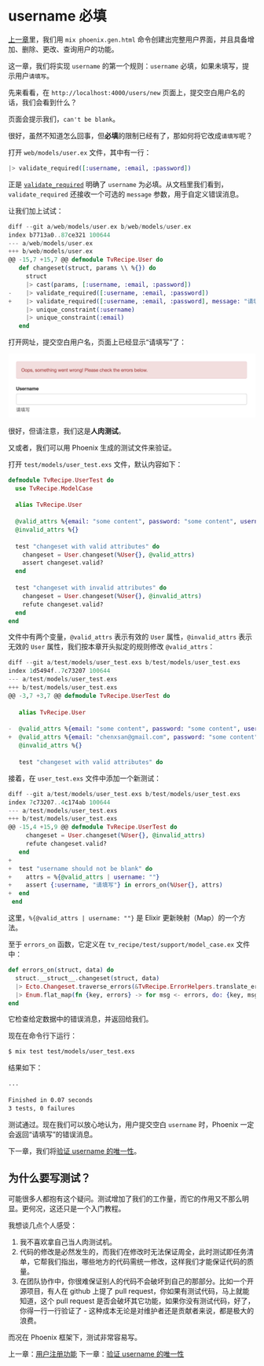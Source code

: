 # username 必填

[上一章](/04-user-register/00-prepare.md)里，我们用 `mix phoenix.gen.html` 命令创建出完整用户界面，并且具备增加、删除、更改、查询用户的功能。

这一章，我们将实现 `username` 的第一个规则：`username` 必填，如果未填写，提示用户`请填写`。

先来看看，在 `http://localhost:4000/users/new` 页面上，提交空白用户名的话，我们会看到什么？

页面会提示我们，`can't be blank`。

很好，虽然不知道怎么回事，但**必填**的限制已经有了，那如何将它改成`请填写`呢？

打开 `web/models/user.ex` 文件，其中有一行：

```elixir
|> validate_required([:username, :email, :password])
```
正是 [`validate_required`](https://hexdocs.pm/ecto/Ecto.Changeset.html#validate_required/3) 明确了 `username` 为必填。从文档里我们看到，`validate_required` 还接收一个可选的 `message` 参数，用于自定义错误消息。

让我们加上试试：

```elixir
diff --git a/web/models/user.ex b/web/models/user.ex
index b7713a0..87ce321 100644
--- a/web/models/user.ex
+++ b/web/models/user.ex
@@ -15,7 +15,7 @@ defmodule TvRecipe.User do
   def changeset(struct, params \\ %{}) do
     struct
     |> cast(params, [:username, :email, :password])
-    |> validate_required([:username, :email, :password])
+    |> validate_required([:username, :email, :password], message: "请填写")
     |> unique_constraint(:username)
     |> unique_constraint(:email)
   end
```

打开网址，提交空白用户名，页面上已经显示“请填写”了：

![show error when user submit blank username](/img/04-users-blank-username.png)

很好，但请注意，我们这是**人肉测试**。

又或者，我们可以用 Phoenix 生成的测试文件来验证。

打开 `test/models/user_test.exs` 文件，默认内容如下：

```elixir
defmodule TvRecipe.UserTest do
  use TvRecipe.ModelCase

  alias TvRecipe.User

  @valid_attrs %{email: "some content", password: "some content", username: "some content"}
  @invalid_attrs %{}

  test "changeset with valid attributes" do
    changeset = User.changeset(%User{}, @valid_attrs)
    assert changeset.valid?
  end

  test "changeset with invalid attributes" do
    changeset = User.changeset(%User{}, @invalid_attrs)
    refute changeset.valid?
  end
end
```
文件中有两个变量，`@valid_attrs` 表示有效的 `User` 属性，`@invalid_attrs` 表示无效的 `User` 属性，我们按本章开头拟定的规则修改 `@valid_attrs`：

```elixir
diff --git a/test/models/user_test.exs b/test/models/user_test.exs
index 1d5494f..7c73207 100644
--- a/test/models/user_test.exs
+++ b/test/models/user_test.exs
@@ -3,7 +3,7 @@ defmodule TvRecipe.UserTest do

   alias TvRecipe.User

-  @valid_attrs %{email: "some content", password: "some content", username: "some content"}
+  @valid_attrs %{email: "chenxsan@gmail.com", password: "some content", username: "chenxsan"}
   @invalid_attrs %{}

   test "changeset with valid attributes" do
```

接着，在 `user_test.exs` 文件中添加一个新测试：

```elixir
diff --git a/test/models/user_test.exs b/test/models/user_test.exs
index 7c73207..4c174ab 100644
--- a/test/models/user_test.exs
+++ b/test/models/user_test.exs
@@ -15,4 +15,9 @@ defmodule TvRecipe.UserTest do
     changeset = User.changeset(%User{}, @invalid_attrs)
     refute changeset.valid?
   end
+
+  test "username should not be blank" do
+    attrs = %{@valid_attrs | username: ""}
+    assert {:username, "请填写"} in errors_on(%User{}, attrs)
+  end
 end
```

这里，`%{@valid_attrs | username: ""}` 是 Elixir 更新映射（Map）的一个方法。

至于 `errors_on` 函数，它定义在 `tv_recipe/test/support/model_case.ex` 文件中：

```elixir
def errors_on(struct, data) do
  struct.__struct__.changeset(struct, data)
  |> Ecto.Changeset.traverse_errors(&TvRecipe.ErrorHelpers.translate_error/1)
  |> Enum.flat_map(fn {key, errors} -> for msg <- errors, do: {key, msg} end)
end
```
它检查给定数据中的错误消息，并返回给我们。

现在在命令行下运行：

```bash
$ mix test test/models/user_test.exs
```
结果如下：

```bash
...

Finished in 0.07 seconds
3 tests, 0 failures
```
测试通过。现在我们可以放心地认为，用户提交空白 `username` 时，Phoenix 一定会返回“请填写”的错误消息。

下一章，我们将[验证 username 的唯一性](/04-user-register/02-username-unique.md)。

## 为什么要写测试？

可能很多人都抱有这个疑问。测试增加了我们的工作量，而它的作用又不那么明显。更何况，这还只是一个入门教程。

我想谈几点个人感受：

1. 我不喜欢拿自己当人肉测试机。
2. 代码的修改是必然发生的，而我们在修改时无法保证周全，此时测试即任务清单，它帮我们指出，哪些地方的代码需统一修改，这样我们才能保证代码的质量。
3. 在团队协作中，你很难保证别人的代码不会破坏到自己的那部分。比如一个开源项目，有人在 github 上提了 pull request，你如果有测试代码，马上就能知道，这个 pull request 是否会破坏其它功能，如果你没有测试代码，好了，你得一行一行验证了 - 这种成本无论是对维护者还是贡献者来说，都是极大的浪费。

而况在 Phoenix 框架下，测试非常容易写。


上一章：[用户注册功能](/04-user-register/00-prepare.md)
下一章：[验证 username 的唯一性](/04-user-register/02-username-unique.md)

